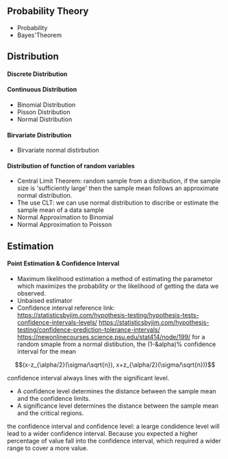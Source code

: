 ## Probability Theory

- Probability
- Bayes'Theorem


## Distribution
#### Discrete Distribution
#### Continuous Distribution
- Binomial Distribution
- Pisson Distribution
- Normal Distribution
#### Birvariate Distribution
- Birvariate normal distirbution
#### Distribution of function of random variables
- Central Limit Theorem: random sample from a distribution, if the sample size is 'sufficiently large' then the sample mean follows an approximate normal distribution. 
- The use CLT: we can use normal distribution to discribe or estimate the  sample mean of a data sample
 - Normal Approximation to Binomial
 - Normal Approximation to Poisson
 

## Estimation
#### Point Estimation & Confidence Interval
- Maximum likelihood estimation
a method of estimating the parametor which maximizes the probability or the likelihood of getting the data we observed.
- Unbaised estimator 
- Confidence interval
reference link: https://statisticsbyjim.com/hypothesis-testing/hypothesis-tests-confidence-intervals-levels/
https://statisticsbyjim.com/hypothesis-testing/confidence-prediction-tolerance-intervals/
https://newonlinecourses.science.psu.edu/stat414/node/199/
 for a random smaple from a normal distibution, the (1-&alpha)% confidence interval for the mean

$$(x-z_{\alpha/2}(\sigma/\sqrt{n}), x+z_{\alpha/2}(\sigma/\sqrt{n}))$$

confidence interval always lines with the significant level.
- A confidence level determines the distance between the sample mean and the confidence limits.
- A significance level determines the distance between the sample mean and the critical regions.

the confidence interval and confidence level:
a learge condidence level will lead to a wider confidence interval.
Because you expected a higher percentage of value fall into the confidence interval, which required a wider range to cover a more value.
